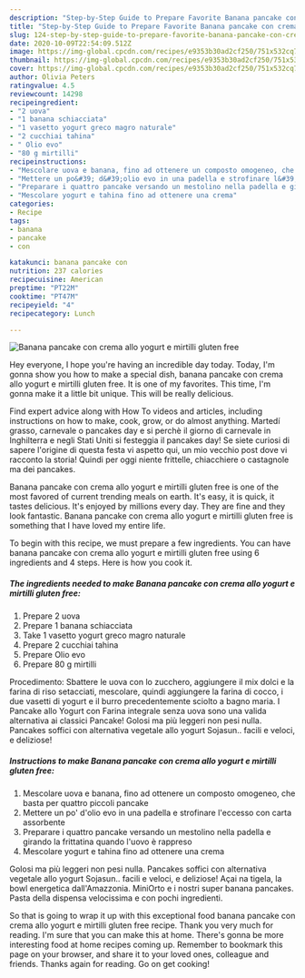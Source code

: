 ```yaml
---
description: "Step-by-Step Guide to Prepare Favorite Banana pancake con crema allo yogurt e mirtilli gluten free"
title: "Step-by-Step Guide to Prepare Favorite Banana pancake con crema allo yogurt e mirtilli gluten free"
slug: 124-step-by-step-guide-to-prepare-favorite-banana-pancake-con-crema-allo-yogurt-e-mirtilli-gluten-free
date: 2020-10-09T22:54:09.512Z
image: https://img-global.cpcdn.com/recipes/e9353b30ad2cf250/751x532cq70/banana-pancake-con-crema-allo-yogurt-e-mirtilli-gluten-free-recipe-main-photo.jpg
thumbnail: https://img-global.cpcdn.com/recipes/e9353b30ad2cf250/751x532cq70/banana-pancake-con-crema-allo-yogurt-e-mirtilli-gluten-free-recipe-main-photo.jpg
cover: https://img-global.cpcdn.com/recipes/e9353b30ad2cf250/751x532cq70/banana-pancake-con-crema-allo-yogurt-e-mirtilli-gluten-free-recipe-main-photo.jpg
author: Olivia Peters
ratingvalue: 4.5
reviewcount: 14298
recipeingredient:
- "2 uova"
- "1 banana schiacciata"
- "1 vasetto yogurt greco magro naturale"
- "2 cucchiai tahina"
- " Olio evo"
- "80 g mirtilli"
recipeinstructions:
- "Mescolare uova e banana, fino ad ottenere un composto omogeneo, che basta per quattro piccoli pancake"
- "Mettere un po&#39; d&#39;olio evo in una padella e strofinare l&#39;eccesso con carta assorbente"
- "Preparare i quattro pancake versando un mestolino nella padella e girando la frittatina quando l&#39;uovo è rappreso"
- "Mescolare yogurt e tahina fino ad ottenere una crema"
categories:
- Recipe
tags:
- banana
- pancake
- con

katakunci: banana pancake con 
nutrition: 237 calories
recipecuisine: American
preptime: "PT22M"
cooktime: "PT47M"
recipeyield: "4"
recipecategory: Lunch

---
```



![Banana pancake con crema allo yogurt e mirtilli gluten free](https://img-global.cpcdn.com/recipes/e9353b30ad2cf250/751x532cq70/banana-pancake-con-crema-allo-yogurt-e-mirtilli-gluten-free-recipe-main-photo.jpg)

Hey everyone, I hope you're having an incredible day today. Today, I'm gonna show you how to make a special dish, banana pancake con crema allo yogurt e mirtilli gluten free. It is one of my favorites. This time, I'm gonna make it a little bit unique. This will be really delicious.

Find expert advice along with How To videos and articles, including instructions on how to make, cook, grow, or do almost anything. Martedí grasso, carnevale o pancakes day e si perchè il giorno di carnevale in Inghilterra e negli Stati Uniti si festeggia il pancakes day! Se siete curiosi di sapere l&#39;origine di questa festa vi aspetto qui, un mio vecchio post dove vi racconto la storia! Quindi per oggi niente frittelle, chiacchiere o castagnole ma dei pancakes.

Banana pancake con crema allo yogurt e mirtilli gluten free is one of the most favored of current trending meals on earth. It's easy, it is quick, it tastes delicious. It's enjoyed by millions every day. They are fine and they look fantastic. Banana pancake con crema allo yogurt e mirtilli gluten free is something that I have loved my entire life.


To begin with this recipe, we must prepare a few ingredients. You can have banana pancake con crema allo yogurt e mirtilli gluten free using 6 ingredients and 4 steps. Here is how you cook it.

<!--inarticleads1-->

##### The ingredients needed to make Banana pancake con crema allo yogurt e mirtilli gluten free:

1. Prepare 2 uova
1. Prepare 1 banana schiacciata
1. Take 1 vasetto yogurt greco magro naturale
1. Prepare 2 cucchiai tahina
1. Prepare  Olio evo
1. Prepare 80 g mirtilli


Procedimento: Sbattere le uova con lo zucchero, aggiungere il mix dolci e la farina di riso setacciati, mescolare, quindi aggiungere la farina di cocco, i due vasetti di yogurt e il burro precedentemente sciolto a bagno maria. I Pancake allo Yogurt con Farina integrale senza uova sono una valida alternativa ai classici Pancake! Golosi ma più leggeri non pesi nulla. Pancakes soffici con alternativa vegetale allo yogurt Sojasun.. facili e veloci, e deliziose! 

<!--inarticleads2-->

##### Instructions to make Banana pancake con crema allo yogurt e mirtilli gluten free:

1. Mescolare uova e banana, fino ad ottenere un composto omogeneo, che basta per quattro piccoli pancake
1. Mettere un po&#39; d&#39;olio evo in una padella e strofinare l&#39;eccesso con carta assorbente
1. Preparare i quattro pancake versando un mestolino nella padella e girando la frittatina quando l&#39;uovo è rappreso
1. Mescolare yogurt e tahina fino ad ottenere una crema


Golosi ma più leggeri non pesi nulla. Pancakes soffici con alternativa vegetale allo yogurt Sojasun.. facili e veloci, e deliziose! Açai na tigela, la bowl energetica dall&#39;Amazzonia. MiniOrto e i nostri super banana pancakes. Pasta della dispensa velocissima e con pochi ingredienti. 

So that is going to wrap it up with this exceptional food banana pancake con crema allo yogurt e mirtilli gluten free recipe. Thank you very much for reading. I'm sure that you can make this at home. There's gonna be more interesting food at home recipes coming up. Remember to bookmark this page on your browser, and share it to your loved ones, colleague and friends. Thanks again for reading. Go on get cooking!

